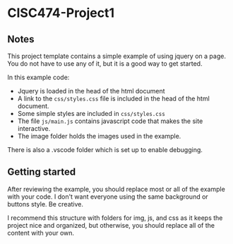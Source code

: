 # CISC474-Project1

## Notes
This project template contains a simple example of using jquery on a page.  You do not have to use any of it, but it is a good way to get started.

In this example code:
* Jquery is loaded in the head of the html document
* A link to the ```css/styles.css``` file is included in the head of the html document.
* Some simple styles are included in ```css/styles.css```
* The file ```js/main.js``` contains javascript code that makes the site interactive.
* The image folder holds the images used in the example.

There is also a .vscode folder which is set up to enable debugging.

## Getting started
After reviewing the example, you should replace most or all of the example with your code.  I don't want everyone using the same background or buttons style.  Be creative.

I recommend this structure with folders for img, js, and css as it keeps the project nice and organized, but otherwise, you should replace all of the content with your own.